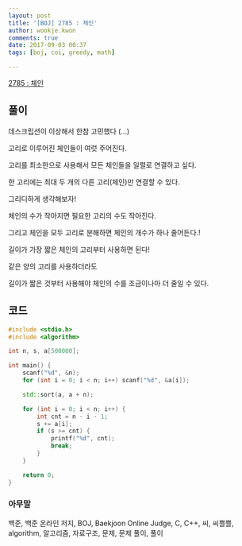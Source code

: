 ```yaml
---
layout: post
title: '[BOJ] 2785 : 체인'
author: wookje.kwon
comments: true
date: 2017-09-03 00:37
tags: [boj, coi, greedy, math]

---
```


[2785 : 체인](https://www.acmicpc.net/problem/2785)

## 풀이

데스크립션이 이상해서 한참 고민했다 (...)

고리로 이루어진 체인들이 여럿 주어진다.

고리를 최소한으로 사용해서 모든 체인들을 일렬로 연결하고 싶다.

한 고리에는 최대 두 개의 다른 고리(체인)만 연결할 수 있다.

그리디하게 생각해보자!

체인의 수가 작아지면 필요한 고리의 수도 작아진다.

그리고 체인을 모두 고리로 분해하면 체인의 개수가 하나 줄어든다.!

길이가 가장 짧은 체인의 고리부터 사용하면 된다!

같은 양의 고리를 사용하더라도

길이가 짧은 것부터 사용해야 체인의 수를 조금이나마 더 줄일 수 있다.

## 코드

```cpp
#include <stdio.h>
#include <algorithm>

int n, s, a[500000];

int main() {
	scanf("%d", &n);
	for (int i = 0; i < n; i++) scanf("%d", &a[i]);

	std::sort(a, a + n);

	for (int i = 0; i < n; i++) {
		int cnt = n - i - 1;
		s += a[i];
		if (s >= cnt) {
			printf("%d", cnt);
			break;
		}
	}

	return 0;
}
```

### 아무말  
백준, 백준 온라인 저지, BOJ, Baekjoon Online Judge, C, C++, 씨, 씨쁠쁠, algorithm, 알고리즘, 자료구조, 문제, 문제 풀이, 풀이
